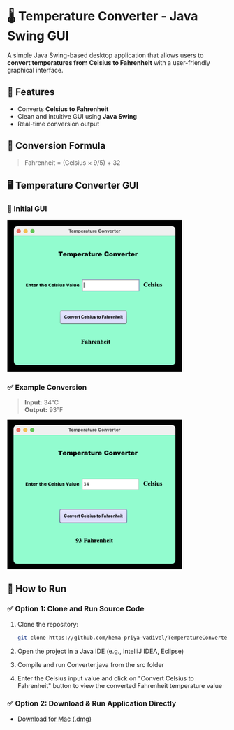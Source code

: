 # 🌡️ Temperature Converter - Java Swing GUI

A simple Java Swing-based desktop application that allows users to **convert temperatures from Celsius to Fahrenheit** with a user-friendly graphical interface.

## 🚀 Features

- Converts **Celsius to Fahrenheit**
- Clean and intuitive GUI using **Java Swing**
- Real-time conversion output

## 📐 Conversion Formula

> Fahrenheit = (Celsius × 9/5) + 32
  
## 🖥️ Temperature Converter GUI

### 📌 Initial GUI

<img src="assets/image-1.png" alt="Temperature Converter GUI" width="400"/>

### ✅ Example Conversion

> **Input:** 34°C  
> **Output:** 93°F

<img src="assets/image-2.png" alt="Temperature Converter Result" width="400"/>

## 🚀 How to Run

### ✅ Option 1: Clone and Run Source Code

1. Clone the repository:
    ```bash
    git clone https://github.com/hema-priya-vadivel/TemperatureConverter.git

2. Open the project in a Java IDE (e.g., IntelliJ IDEA, Eclipse)

3. Compile and run Converter.java from the src folder

4. Enter the Celsius input value and click on "Convert Celsius to Fahrenheit" button to view the converted Fahrenheit temperature value

### ✅ Option 2: Download & Run Application Directly

- [Download for Mac (.dmg)](https://github.com/hema-priya-vadivel/TemperatureConverter/blob/master/releases/download/TemperatureConverter-macOS-1.0.dmg)

